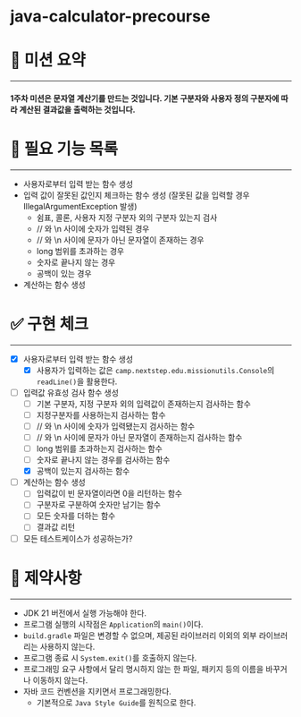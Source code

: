 # java-calculator-precourse

# 💫 미션 요약

---
#### 1주차 미션은 문자열 계산기를 만드는 것입니다. 기본 구분자와 사용자 정의 구분자에 따라 계산된 결과값을 출력하는 것입니다.

# 📑 필요 기능 목록

---
- 사용자로부터 입력 받는 함수 생성
- 입력 값이 잘못된 값인지 체크하는 함수 생성 (잘못된 값을 입력할 경우 IllegalArgumentException 발생)
  - 쉼표, 콜론, 사용자 지정 구분자 외의 구분자 있는지 검사
  - // 와 \n 사이에 숫자가 입력된 경우
  - // 와 \n 사이에 문자가 아닌 문자열이 존재하는 경우
  - long 범위를 초과하는 경우
  - 숫자로 끝나지 않는 경우
  - 공백이 있는 경우
- 계산하는 함수 생성 

# ✅ 구현 체크

---
- [x] 사용자로부터 입력 받는 함수 생성
  - [x] 사용자가 입력하는 값은 `camp.nextstep.edu.missionutils.Console`의 `readLine()`을 활용한다.
- [ ] 입력값 유효성 검사 함수 생성
  - [ ] 기본 구분자, 지정 구분자 외의 입력값이 존재하는지 검사하는 함수
  - [ ] 지정구분자를 사용하는지 검사하는 함수
  - [ ] // 와 \n 사이에 숫자가 입력됐는지 검사하는 함수
  - [ ] // 와 \n 사이에 문자가 아닌 문자열이 존재하는지 검사하는 함수
  - [ ] long 범위를 초과하는지 검사하는 함수
  - [ ] 숫자로 끝나지 않는 경우를 검사하는 함수
  - [x] 공백이 있는지 검사하는 함수
- [ ] 계산하는 함수 생성
  - [ ] 입력값이 빈 문자열이라면 0을 리턴하는 함수
  - [ ] 구분자로 구분하여 숫자만 남기는 함수
  - [ ] 모든 숫자를 더하는 함수
  - [ ] 결과값 리턴

- [ ] 모든 테스트케이스가 성공하는가?

# 🔐 제약사항

---

- JDK 21 버전에서 실행 가능해야 한다.
- 프로그램 실행의 시작점은 `Application`의 `main()`이다.
- `build.gradle` 파일은 변경할 수 없으며, 제공된 라이브러리 이외의 외부 라이브러리는 사용하지 않는다.
- 프로그램 종료 시 `System.exit()`를 호출하지 않는다.
- 프로그래밍 요구 사항에서 달리 명시하지 않는 한 파일, 패키지 등의 이름을 바꾸거나 이동하지 않는다.
- 자바 코드 컨벤션을 지키면서 프로그래밍한다.
  - 기본적으로 `Java Style Guide`를 원칙으로 한다.